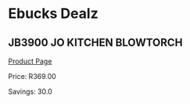 
# Ebucks Dealz
## JB3900 JO KITCHEN BLOWTORCH
[Product Page](https://www.ebucks.com/web/shop/productSelected.do?prodId=1146880514&catId=704983235)

Price: R369.00

Savings: 30.0


	
